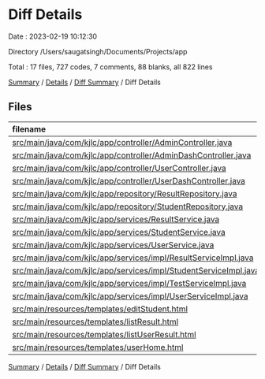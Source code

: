 # Diff Details

Date : 2023-02-19 10:12:30

Directory /Users/saugatsingh/Documents/Projects/app

Total : 17 files,  727 codes, 7 comments, 88 blanks, all 822 lines

[Summary](results.md) / [Details](details.md) / [Diff Summary](diff.md) / Diff Details

## Files
| filename | language | code | comment | blank | total |
| :--- | :--- | ---: | ---: | ---: | ---: |
| [src/main/java/com/kjlc/app/controller/AdminController.java](/src/main/java/com/kjlc/app/controller/AdminController.java) | Java | 2 | 1 | 0 | 3 |
| [src/main/java/com/kjlc/app/controller/AdminDashController.java](/src/main/java/com/kjlc/app/controller/AdminDashController.java) | Java | 33 | 0 | 6 | 39 |
| [src/main/java/com/kjlc/app/controller/UserController.java](/src/main/java/com/kjlc/app/controller/UserController.java) | Java | 1 | 0 | 0 | 1 |
| [src/main/java/com/kjlc/app/controller/UserDashController.java](/src/main/java/com/kjlc/app/controller/UserDashController.java) | Java | 5 | 0 | 1 | 6 |
| [src/main/java/com/kjlc/app/repository/ResultRepository.java](/src/main/java/com/kjlc/app/repository/ResultRepository.java) | Java | 2 | 0 | 1 | 3 |
| [src/main/java/com/kjlc/app/repository/StudentRepository.java](/src/main/java/com/kjlc/app/repository/StudentRepository.java) | Java | 6 | 0 | 0 | 6 |
| [src/main/java/com/kjlc/app/services/ResultService.java](/src/main/java/com/kjlc/app/services/ResultService.java) | Java | 2 | 0 | 0 | 2 |
| [src/main/java/com/kjlc/app/services/StudentService.java](/src/main/java/com/kjlc/app/services/StudentService.java) | Java | 3 | 0 | 0 | 3 |
| [src/main/java/com/kjlc/app/services/UserService.java](/src/main/java/com/kjlc/app/services/UserService.java) | Java | 1 | 0 | 0 | 1 |
| [src/main/java/com/kjlc/app/services/impl/ResultServiceImpl.java](/src/main/java/com/kjlc/app/services/impl/ResultServiceImpl.java) | Java | 10 | 0 | 2 | 12 |
| [src/main/java/com/kjlc/app/services/impl/StudentServiceImpl.java](/src/main/java/com/kjlc/app/services/impl/StudentServiceImpl.java) | Java | 11 | 0 | 0 | 11 |
| [src/main/java/com/kjlc/app/services/impl/TestServiceImpl.java](/src/main/java/com/kjlc/app/services/impl/TestServiceImpl.java) | Java | 1 | 0 | 0 | 1 |
| [src/main/java/com/kjlc/app/services/impl/UserServiceImpl.java](/src/main/java/com/kjlc/app/services/impl/UserServiceImpl.java) | Java | 5 | 0 | 3 | 8 |
| [src/main/resources/templates/editStudent.html](/src/main/resources/templates/editStudent.html) | HTML | 119 | 3 | 12 | 134 |
| [src/main/resources/templates/listResult.html](/src/main/resources/templates/listResult.html) | HTML | 208 | 1 | 21 | 230 |
| [src/main/resources/templates/listUserResult.html](/src/main/resources/templates/listUserResult.html) | HTML | 159 | 1 | 21 | 181 |
| [src/main/resources/templates/userHome.html](/src/main/resources/templates/userHome.html) | HTML | 159 | 1 | 21 | 181 |

[Summary](results.md) / [Details](details.md) / [Diff Summary](diff.md) / Diff Details